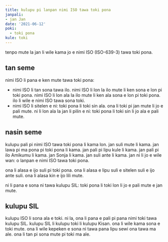 ```yaml
---
title: kulupu pi lanpan nimi ISO tawa toki pona
janpali:
- jan Jan
date: '2021-06-12'
poki:
  - toki pona
kule: toki
---
```


tenpo mute la jan li wile kama jo e nimi ISO (ISO-639-3) tawa toki pona.

## tan seme

nimi ISO li pana e ken mute tawa toki pona:

- nimi ISO li tan sona tawa ilo. nimi ISO li lon la ilo mute li ken sona e lon pi toki pona. nimi ISO li lon ala la ilo mute li ken ala sona e lon pi toki pona. ilo li wile e nimi ISO tawa sona toki.
- nimi ISO li sitelen e ni: toki pona li toki sin ala. ona li toki pi jan mute li jo e pali mute. ni li lon ala la jan li pilin e ni: toki pona li toki sin li jo ala e pali mute. 

## nasin seme

kulupu pali pi nimi ISO tawa toki pona li kama lon. jan suli mute li kama. jan lawa pi ma pona pi toki pona li kama. jan pali pi lipu kule li kama. jan pali pi ilo Amikumu li kama. jan Sonja li kama. jan suli ante li kama. jan ni li jo e wile wan: o lanpan e nimi ISO tawa toki pona.

ona li alasa e ijo suli pi toki pona. ona li alasa e lipu suli e sitelen suli e ijo ante suli. ona li alasa kin e ijo lili mute.

ni li pana e sona ni tawa kulupu SIL: toki pona li toki lon li jo e pali mute e jan mute.

## kulupu SIL

kulupu ISO li sona ala e toki. ni la, ona li pana e pali pi pana nimi toki tawa kulupu SIL. kulupu SIL li kulupu toki li kulupu Kisan. ona li wile kama sona e toki mute. ona li wile kepeken e sona ni tawa pana lipu sewi ona tawa ma ale. ona li tan pi sona mute pi toki ma ale.
